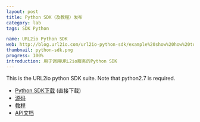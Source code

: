 ```yaml
---
layout: post
title: Python SDK（及教程）发布
category: lab
tags: SDK Python

name: URL2io Python SDK
web: http://blog.url2io.com/url2io-python-sdk/example%20show%20how%20to%20use%20SDK/ 
thumbnail: python-sdk.png
progress: 100%
introduction: 用于调用URL2io服务的Python SDK
---
```


This is the URL2io python SDK suite. Note that python2.7 is required.

* [Python SDK下载](https://github.com/url2io/url2io-python-sdk/archive/gh-pages.zip) (直接下载)
* [源码](https://github.com/url2io/url2io-python-sdk)
* [教程](http://blog.url2io.com/url2io-python-sdk/example%20show%20how%20to%20use%20SDK/)
* [API文档](http://www.url2io.com/docs)
